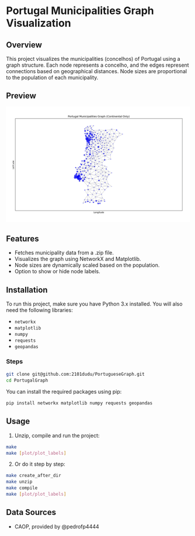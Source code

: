 # Portugal Municipalities Graph Visualization

## Overview
This project visualizes the municipalities (concelhos) of Portugal using a graph structure. Each node represents a concelho, and the edges represent connections based on geographical distances. Node sizes are proportional to the population of each municipality.

## Preview
![preview image](assets/preview.png)

## Features
- Fetches municipality data from a .zip file.
- Visualizes the graph using NetworkX and Matplotlib.
- Node sizes are dynamically scaled based on the population.
- Option to show or hide node labels.

## Installation
To run this project, make sure you have Python 3.x installed. You will also need the following libraries:
- `networkx`
- `matplotlib`
- `numpy`
- `requests`
- `geopandas`

### Steps
```bash
git clone git@github.com:2101dudu/PortugueseGraph.git
cd PortugalGraph
```

You can install the required packages using pip:

```bash
pip install networkx matplotlib numpy requests geopandas
```

## Usage
1. Unzip, compile and run the project:
```bash
make 
make [plot/plot_labels]
```
2. Or do it step by step:
```bash
make create_after_dir
make unzip
make compile
make [plot/plot_labels]
```

## Data Sources
- CAOP, provided by @pedrofp4444
